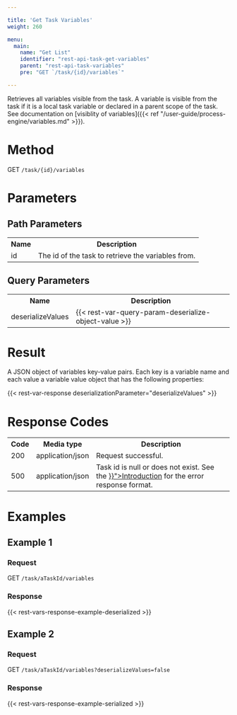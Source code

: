 ```yaml
---

title: 'Get Task Variables'
weight: 260

menu:
  main:
    name: "Get List"
    identifier: "rest-api-task-get-variables"
    parent: "rest-api-task-variables"
    pre: "GET `/task/{id}/variables`"

---
```



Retrieves all variables visible from the task. A variable is visible from the task if it is a local task variable or 
declared in a parent scope of the task. See documentation on 
[visiblity of variables]({{< ref "/user-guide/process-engine/variables.md" >}}).


# Method

GET `/task/{id}/variables`


# Parameters
  
## Path Parameters

<table class="table table-striped">
  <tr>
    <th>Name</th>
    <th>Description</th>
  </tr>
  <tr>
    <td>id</td>
    <td>The id of the task to retrieve the variables from.</td>
  </tr>
</table>

## Query Parameters

<table class="table table-striped">
  <tr>
    <th>Name</th>
    <th>Description</th>
  </tr>
  <tr>
    <td>deserializeValues</td>
    <td>
      {{< rest-var-query-param-deserialize-object-value >}}
    </td>
  </tr>
</table>

# Result

A JSON object of variables key-value pairs.
Each key is a variable name and each value a variable value object that has the following properties:

{{< rest-var-response deserializationParameter="deserializeValues" >}}


# Response Codes

<table class="table table-striped">
  <tr>
    <th>Code</th>
    <th>Media type</th>
    <th>Description</th>
  </tr>
  <tr>
    <td>200</td>
    <td>application/json</td>
    <td>Request successful.</td>
  </tr>
  <tr>
    <td>500</td>
    <td>application/json</td>
    <td>Task id is null or does not exist. See the <a href="{{< ref "/reference/rest/overview/_index.md#error-handling" >}}">Introduction</a> for the error response format.</td>
  </tr>
</table>


# Examples

## Example 1

### Request

GET `/task/aTaskId/variables`
  
### Response

{{< rest-vars-response-example-deserialized >}}

    
## Example 2

### Request

GET `/task/aTaskId/variables?deserializeValues=false`
  
### Response

{{< rest-vars-response-example-serialized >}}
